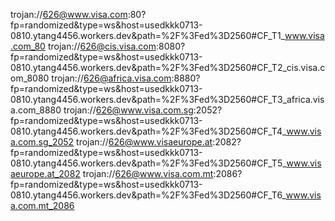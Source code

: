 trojan://626@www.visa.com:80?fp=randomized&type=ws&host=usedkkk0713-0810.ytang4456.workers.dev&path=%2F%3Fed%3D2560#CF_T1_www.visa.com_80
trojan://626@cis.visa.com:8080?fp=randomized&type=ws&host=usedkkk0713-0810.ytang4456.workers.dev&path=%2F%3Fed%3D2560#CF_T2_cis.visa.com_8080
trojan://626@africa.visa.com:8880?fp=randomized&type=ws&host=usedkkk0713-0810.ytang4456.workers.dev&path=%2F%3Fed%3D2560#CF_T3_africa.visa.com_8880
trojan://626@www.visa.com.sg:2052?fp=randomized&type=ws&host=usedkkk0713-0810.ytang4456.workers.dev&path=%2F%3Fed%3D2560#CF_T4_www.visa.com.sg_2052
trojan://626@www.visaeurope.at:2082?fp=randomized&type=ws&host=usedkkk0713-0810.ytang4456.workers.dev&path=%2F%3Fed%3D2560#CF_T5_www.visaeurope.at_2082
trojan://626@www.visa.com.mt:2086?fp=randomized&type=ws&host=usedkkk0713-0810.ytang4456.workers.dev&path=%2F%3Fed%3D2560#CF_T6_www.visa.com.mt_2086
